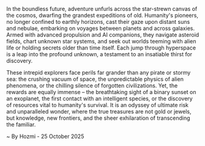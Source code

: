 
In the boundless future, adventure unfurls across the star-strewn canvas of the cosmos, dwarfing the grandest expeditions of old. Humanity's pioneers, no longer confined to earthly horizons, cast their gaze upon distant suns and nebulae, embarking on voyages between planets and across galaxies. Armed with advanced propulsion and AI companions, they navigate asteroid fields, chart unknown star systems, and seek out worlds teeming with alien life or holding secrets older than time itself. Each jump through hyperspace is a leap into the profound unknown, a testament to an insatiable thirst for discovery.

These intrepid explorers face perils far grander than any pirate or stormy sea: the crushing vacuum of space, the unpredictable physics of alien phenomena, or the chilling silence of forgotten civilizations. Yet, the rewards are equally immense – the breathtaking sight of a binary sunset on an exoplanet, the first contact with an intelligent species, or the discovery of resources vital to humanity's survival. It is an odyssey of ultimate risk and unparalleled wonder, where the true treasures are not gold or jewels, but knowledge, new frontiers, and the sheer exhilaration of transcending the familiar.

~ By Hozmi - 25 October 2025
